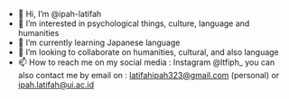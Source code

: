 - 👋 Hi, I’m @ipah-latifah
- 👀 I’m interested in psychological things, culture, language and humanities
- 🌱 I’m currently learning Japanese language 
- 💞️ I’m looking to collaborate on humanities, cultural, and also language 
- 📫 How to reach me on my social media : Instagram @ltfiph_ you can also contact me by email on : latifahipah323@gmail.com (personal) or ipah.latifah@ui.ac.id

<!---
ipah-latifah/ipah-latifah is a ✨ special ✨ repository because its `README.md` (this file) appears on your GitHub profile.
You can click the Preview link to take a look at your changes.
--->
